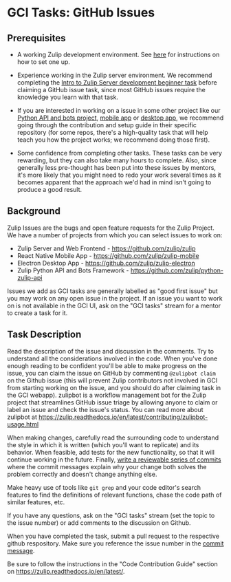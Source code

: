 # GCI Tasks: GitHub Issues

## Prerequisites

* A working Zulip development environment. See
  [here](https://github.com/zulip/zulip-gci/blob/master/README.md) for instructions
  on how to set one up.
* Experience working in the Zulip server environment.  We recommend
completing the
[Intro to Zulip Server development beginner task](https://github.com/zulip/zulip-gci/blob/master/tasks/intro-to-zulip-server.md)
before claiming a GitHub issue task, since most GitHub issues require
the knowledge you learn with that task.

* If you are interested in working on a issue in some other project
like our
[Python API and bots project](https://github.com/zulip/python-zulip-api),
[mobile app](https://github.com/zulip/zulip-mobile) or
[desktop app](https://github.com/zulip/zulip-electron), we recommend
going through the contribution and setup guide in their specific
repository (for some repos, there's a high-quality task that will help
teach you how the project works; we recommend doing those first).

* Some confidence from completing other tasks.  These tasks can be
  very rewarding, but they can also take many hours to complete.
  Also, since generally less pre-thought has been put into these
  issues by mentors, it's more likely that you might need to redo your
  work several times as it becomes apparent that the approach we'd had
  in mind isn't going to produce a good result.

## Background

Zulip Issues are the bugs and open feature requests for the Zulip Project.
We have a number of projects from which you can select issues to work on:

* Zulip Server and Web Frontend - https://github.com/zulip/zulip
* React Native Mobile App - https://github.com/zulip/zulip-mobile
* Electron Desktop App - https://github.com/zulip/zulip-electron
* Zulip Python API and Bots Framework - https://github.com/zulip/python-zulip-api

Issues we add as GCI tasks are generally labelled as "good first issue"
but you may work on any open issue in the project. If an issue you
want to work on is not available in the GCI UI, ask on the "GCI tasks"
stream for a mentor to create a task for it.

## Task Description

Read the description of the issue and discussion in the comments. Try
to understand all the considerations involved in the code. When you've
done enough reading to be confident you'll be able to make progress on
the issue, you can claim the issue on GitHub by commenting `@zulipbot
claim` on the Github issue (this will prevent Zulip contributors not
involved in GCI from starting working on the issue, and you should do
after claiming task in the GCI webapp).  zulipbot is a workflow
management bot for the Zulip project that streamlines GitHub issue
triage by allowing anyone to claim or label an issue and check the
issue's status. You can read more about zulipbot at
https://zulip.readthedocs.io/en/latest/contributing/zulipbot-usage.html

When making changes, carefully read the surrounding code to understand
the style in which it is written (which you'll want to replicate) and
its behavior.  When feasible, add tests for the new functionality, so
that it will continue working in the future.  Finally,
[write a reviewable series of commits](https://zulip.readthedocs.io/en/latest/contributing/version-control.html)
where the commit messages explain why your change both solves the
problem correctly and doesn't change anything else.

Make heavy use of tools like `git grep` and your code editor's search
features to find the definitions of relevant functions, chase the code
path of similar features, etc.

If you have any questions, ask on the "GCI tasks" stream (set the
topic to the issue number) or add comments to the discussion on
Github.

When you have completed the task, submit a pull request to the
respective github respository. Make sure you reference the issue
number in the
[commit message](https://zulip.readthedocs.io/en/latest/contributing/version-control.html#commit-messages).

Be sure to follow the instructions in the "Code Contribution Guide"
section on https://zulip.readthedocs.io/en/latest/.
